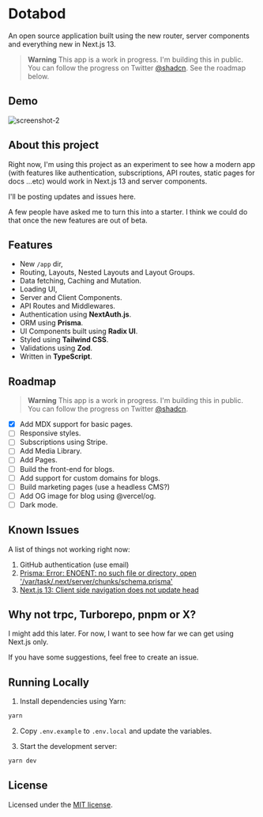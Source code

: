 # Dotabod

An open source application built using the new router, server components and everything new in Next.js 13.

> **Warning**
> This app is a work in progress. I'm building this in public. You can follow the progress on Twitter [@shadcn](https://twitter.com).
> See the roadmap below.

## Demo

![screenshot-2](https://user-images.githubusercontent.com/124599/198038921-2b16b18b-cb4d-44b1-bd1d-6419d4a8d92c.png)

## About this project

Right now, I'm using this project as an experiment to see how a modern app (with features like authentication, subscriptions, API routes, static pages for docs ...etc) would work in Next.js 13 and server components.

I'll be posting updates and issues here.

A few people have asked me to turn this into a starter. I think we could do that once the new features are out of beta.


## Features

- New `/app` dir,
- Routing, Layouts, Nested Layouts and Layout Groups.
- Data fetching, Caching and Mutation.
- Loading UI,
- Server and Client Components.
- API Routes and Middlewares.
- Authentication using **NextAuth.js**.
- ORM using **Prisma**.
- UI Components built using **Radix UI**.
- Styled using **Tailwind CSS**.
- Validations using **Zod**.
- Written in **TypeScript**.

## Roadmap

> **Warning**
> This app is a work in progress. I'm building this in public. You can follow the progress on Twitter [@shadcn](https://twitter.com).

- [x] Add MDX support for basic pages.
- [ ] Responsive styles.
- [ ] Subscriptions using Stripe.
- [ ] Add Media Library.
- [ ] Add Pages.
- [ ] Build the front-end for blogs.
- [ ] Add support for custom domains for blogs.
- [ ] Build marketing pages (use a headless CMS?)
- [ ] Add OG image for blog using @vercel/og.
- [ ] Dark mode.

## Known Issues

A list of things not working right now:

1. GitHub authentication (use email)
2. [Prisma: Error: ENOENT: no such file or directory, open '/var/task/.next/server/chunks/schema.prisma'](https://github.com/prisma/prisma/issues/16117)
3. [Next.js 13: Client side navigation does not update head](https://github.com/vercel/next.js/issues/42414)

## Why not trpc, Turborepo, pnpm or X?

I might add this later. For now, I want to see how far we can get using Next.js only.

If you have some suggestions, feel free to create an issue.

## Running Locally

1. Install dependencies using Yarn:

```sh
yarn
```

2. Copy `.env.example` to `.env.local` and update the variables.

3. Start the development server:

```sh
yarn dev
```

## License

Licensed under the [MIT license](https://github.com/reflexjs/reflex/blob/master/LICENSE).
